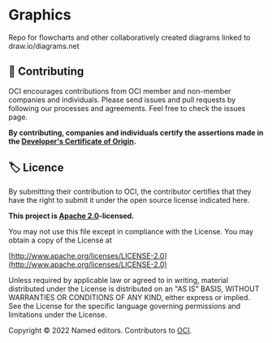 # Graphics
Repo for flowcharts and other collaboratively created diagrams linked to draw.io/diagrams.net

## 🤝 Contributing

OCI encourages contributions from OCI member and non-member companies and individuals. 
Please send issues and pull requests by following our processes and agreements. Feel free to check the issues page.

**By contributing, companies and individuals certify the assertions made in the [Developer's Certificate of Origin](https://developercertificate.org/).**

## 🏷️ Licence

By submitting their contribution to OCI, the contributor certifies that they have the right to submit it under the open source license indicated here.

**This project is [Apache 2.0](http://www.apache.org/licenses/LICENSE-2.0)-licensed.**

You may not use this file except in compliance with the License.
You may obtain a copy of the License at

   [http://www.apache.org/licenses/LICENSE-2.0](http://www.apache.org/licenses/LICENSE-2.0)

Unless required by applicable law or agreed to in writing, material
distributed under the License is distributed on an "AS IS" BASIS,
WITHOUT WARRANTIES OR CONDITIONS OF ANY KIND, either express or implied.
See the License for the specific language governing permissions and
limitations under the License.

Copyright © 2022 Named editors. Contributors to [OCI](https://www.oc-i.org/).
